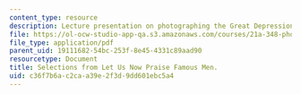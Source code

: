 ```yaml
---
content_type: resource
description: Lecture presentation on photographing the Great Depression.
file: https://ol-ocw-studio-app-qa.s3.amazonaws.com/courses/21a-348-photography-and-truth-spring-2008/c36f7b6ac2caa39e2f3d9dd601ebc5a4_MIT21A_348S08_praise.pdf
file_type: application/pdf
parent_uid: 19111682-54bc-253f-8e45-4331c89aad90
resourcetype: Document
title: Selections from Let Us Now Praise Famous Men.
uid: c36f7b6a-c2ca-a39e-2f3d-9dd601ebc5a4
---
```

